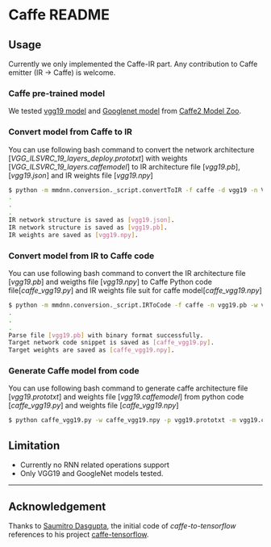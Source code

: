 # Caffe README

## Usage

Currently we only implemented the Caffe-IR part. Any contribution to Caffe emitter (IR -> Caffe) is welcome.

### Caffe pre-trained model

We tested [vgg19 model](https://gist.github.com/ksimonyan/3785162f95cd2d5fee77#file-readme-md) and [Googlenet model](https://github.com/BVLC/caffe/blob/80f44100e19fd371ff55beb3ec2ad5919fb6ac43/models/bvlc_googlenet/readme.md) from [Caffe2 Model Zoo](https://github.com/caffe2/caffe2/wiki/Model-Zoo).

### Convert model from Caffe to IR

You can use following bash command to convert the network architecture [*VGG_ILSVRC_19_layers_deploy.prototxt*] with weights [*VGG_ILSVRC_19_layers.caffemodel*] to IR architecture file [*vgg19.pb*], [*vgg19.json*] and IR weights file [*vgg19.npy*]

```bash
$ python -m mmdnn.conversion._script.convertToIR -f caffe -d vgg19 -n VGG_ILSVRC_19_layers_deploy.prototxt -w VGG_ILSVRC_19_layers.caffemodel
.
.
.
IR network structure is saved as [vgg19.json].
IR network structure is saved as [vgg19.pb].
IR weights are saved as [vgg19.npy].
```

### Convert model from IR to Caffe code

You can use following bash command to convert the IR architecture file [*vgg19.pb*] and weigths file [*vgg19.npy*] to Caffe Python code file[*caffe_vgg19.py*] and IR weights file suit for caffe model[*caffe_vgg19.npy*]

```bash
$ python -m mmdnn.conversion._script.IRToCode -f caffe -n vgg19.pb -w vgg19.npy -d caffe_vgg19.py -dw caffe_vgg19.npy
.
.
.
Parse file [vgg19.pb] with binary format successfully.
Target network code snippet is saved as [caffe_vgg19.py].
Target weights are saved as [caffe_vgg19.npy].
```

### Generate Caffe model from code

You can use following bash command to generate caffe architecture file [*vgg19.prototxt*] and weights file [*vgg19.caffemodel*] from python code [*caffe_vgg19.py*] and weights file [*caffe_vgg19.npy*]

```bash
$ python caffe_vgg19.py -w caffe_vgg19.npy -p vgg19.prototxt -m vgg19.caffemodel
```

## Limitation

- Currently no RNN related operations support
- Only VGG19 and GoogleNet models tested.

---

## Acknowledgement

Thanks to [Saumitro Dasgupta](https://github.com/ethereon), the initial code of *caffe-to-tensorflow* references to his project [caffe-tensorflow](https://github.com/ethereon/caffe-tensorflow).
